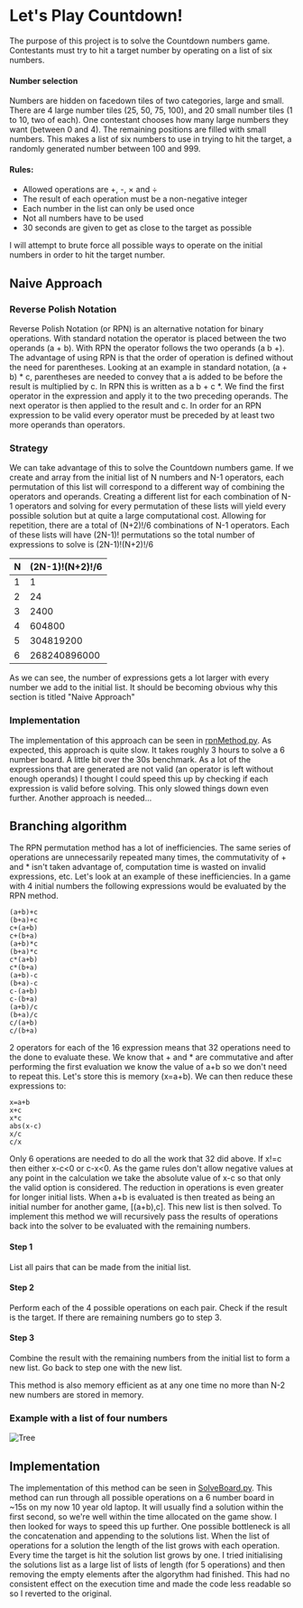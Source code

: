 # Let's Play Countdown!
The purpose of this project is to solve the Countdown numbers game. Contestants must try to hit a target number by operating on a list of six numbers.

#### Number selection
Numbers are hidden on facedown tiles of two categories, large and small. There are 4 large number tiles (25, 50, 75, 100), and 20 small number tiles (1 to 10, two of each). One contestant chooses how many large numbers they want (between 0 and 4). The remaining positions are filled with small numbers. This makes a list of six numbers to use in trying to hit the target, a randomly generated number between 100 and 999.

#### Rules:
* Allowed operations are +, -, × and ÷  
* The result of each operation must be a non-negative integer  
* Each number in the list can only be used once  
* Not all numbers have to be used  
* 30 seconds are given to get as close to the target as possible
  
I will attempt to brute force all possible ways to operate on the initial numbers in order to hit the target number.

## Naive Approach

### Reverse Polish Notation
Reverse Polish Notation (or RPN) is an alternative notation for binary operations. With standard notation the operator is placed between the two operands (a + b). With RPN the operator follows the two operands (a b +). The advantage of using RPN is that the order of operation is defined without the need for parentheses. Looking at an example in standard notation, (a + b) * c, parentheses are needed to convey that a is added to be before the result is multiplied by c. In RPN this is written as a b + c *. We find the first operator in the expression and apply it to the two preceding operands. The next operator is then applied to the result and c. In order for an RPN expression to be valid every operator must be preceded by at least two more operands than operators. 

### Strategy
We can take advantage of this to solve the Countdown numbers game. If we create and array from the initial list of N numbers and N-1 operators, each permutation of this list will correspond to a different way of combining the operators and operands. Creating a different list for each combination of N-1 operators and solving for every permutation of these lists will yield every possible solution but at quite a large computational cost. Allowing for repetition, there are a total of (N+2)!/6 combinations of N-1 operators. Each of these lists will have (2N-1)! permutations so the total number of expressions to solve is (2N-1)!(N+2)!/6

|N|(2N-1)!(N+2)!/6|
|---|---|
|1|1|
|2|24|
|3|2400|
|4|604800|
|5|304819200|
|6|268240896000|

As we can see, the number of expressions gets a lot larger with every number we add to the initial list. It should be becoming obvious why this section is titled "Naive Approach"

### Implementation

The implementation of this approach can be seen in [rpnMethod.py](rpnMethod.py). As expected, this approach is quite slow. It takes roughly 3 hours to solve a 6 number board. A little bit over the 30s benchmark. As a lot of the expressions that are generated are not valid (an operator is left without enough operands) I thought I could speed this up by checking if each expression is valid before solving. This only slowed things down even further. Another approach is needed...

## Branching algorithm
The RPN permutation method has a lot of inefficiencies. The same series of operations are unnecessarily repeated many times, the commutativity of + and * isn't taken advantage of, computation time is wasted on invalid expressions, etc. Let's look at an example of these inefficiencies. In a game with 4 initial numbers the following expressions would be evaluated by the RPN method.

    (a+b)+c
    (b+a)+c
    c+(a+b)
    c+(b+a)
    (a+b)*c
    (b+a)*c
    c*(a+b)
    c*(b+a)
    (a+b)-c
    (b+a)-c
    c-(a+b)
    c-(b+a)
    (a+b)/c
    (b+a)/c
    c/(a+b)
    c/(b+a)

    
2 operators for each of the 16 expression means that 32 operations need to the done to evaluate these. We know that + and * are commutative and after performing the first evaluation we know the value of a+b so we don't need to repeat this. Let's store this is memory (x=a+b). We can then reduce these expressions to:

    x=a+b
    x+c
    x*c
    abs(x-c)
    x/c
    c/x
    
Only 6 operations are needed to do all the work that 32 did above. If x!=c then either x-c<0 or c-x<0. As the game rules don't allow negative values at any point in the calculation we take the absolute value of x-c so that only the valid option is considered. The reduction in operations is even greater for longer initial lists. When a+b is evaluated is then treated as being an initial number for another game, [(a+b),c]. This new list is then solved. To implement this method we will recursively pass the results of operations back into the solver to be evaluated with the remaining numbers.

#### Step 1
List all pairs that can be made from the initial list.

#### Step 2
Perform each of the 4 possible operations on each pair. Check if the result is the target. If there are remaining numbers go to step 3.

#### Step 3
Combine the result with the remaining numbers from the initial list to form a new list. Go back to step one with the new list.  
  
This method is also memory efficient as at any one time no more than N-2 new numbers are stored in memory.

### Example with a list of four numbers
![Tree](https://user-images.githubusercontent.com/49063400/135449050-67307fd8-a419-4ca2-8d43-9c93d6ac2f19.png)

## Implementation
The implementation of this method can be seen in [SolveBoard.py](SolveBoard.py). This method can run through all possible operations on a 6 number board in ~15s on my now 10 year old laptop. It will usually find a solution within the first second, so we're well within the time allocated on the game show. I then looked for ways to speed this up further. One possible bottleneck is all the concatenation and appending to the solutions list. When the list of operations for a solution the length of the list grows with each operation. Every time the target is hit the solution list grows by one. I tried initialising the solutions list as a large list of lists of length  (for 5 operations) and then removing the empty elements after the algorythm had finished. This had no consistent effect on the execution time and made the code less readable so so I reverted to the original.
